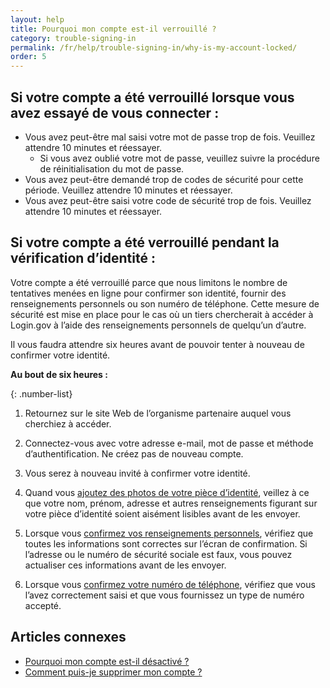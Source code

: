 ```yaml
---
layout: help
title: Pourquoi mon compte est-il verrouillé ?
category: trouble-signing-in
permalink: /fr/help/trouble-signing-in/why-is-my-account-locked/
order: 5
---
```


## Si votre compte a été verrouillé lorsque vous avez essayé de vous connecter :

* Vous avez peut-être mal saisi votre mot de passe trop de fois. Veuillez attendre 10 minutes et réessayer.
  * Si vous avez oublié votre mot de passe, veuillez suivre la procédure de réinitialisation du mot de passe.
* Vous avez peut-être demandé trop de codes de sécurité pour cette période. Veuillez attendre 10 minutes et réessayer.
* Vous avez peut-être saisi votre code de sécurité trop de fois. Veuillez attendre 10 minutes et réessayer.

## Si votre compte a été verrouillé pendant la vérification d’identité :

Votre compte a été verrouillé parce que nous limitons le nombre de tentatives menées en ligne pour confirmer son identité, fournir des renseignements personnels ou son numéro de téléphone. Cette mesure de sécurité est mise en place pour le cas où un tiers chercherait à accéder à Login.gov à l’aide des renseignements personnels de quelqu’un d’autre.

Il vous faudra attendre six heures avant de pouvoir tenter à nouveau de confirmer votre identité.

**Au bout de six heures :**

{: .number-list}

1. Retournez sur le site Web de l’organisme partenaire auquel vous cherchiez à accéder.

1. Connectez-vous avec votre adresse e-mail, mot de passe et méthode d’authentification. Ne créez pas de nouveau compte.

1. Vous serez à nouveau invité à confirmer votre identité.

1. Quand vous [ajoutez des photos de votre pièce d’identité](/fr/help/verify-your-identity/how-to-take-photos-to-verify-your-identity/), veillez à ce que votre nom, prénom, adresse et autres renseignements figurant sur votre pièce d’identité soient aisément lisibles avant de les envoyer.

1. Lorsque vous [confirmez vos renseignements personnels](/fr/help/verify-your-identity/issues-verifying-my-personal-information/), vérifiez que toutes les informations sont correctes sur l’écran de confirmation. Si l’adresse ou le numéro de sécurité sociale est faux, vous pouvez actualiser ces informations avant de les envoyer.

1. Lorsque vous [confirmez votre numéro de téléphone](/fr/help/verify-your-identity/phone-number/), vérifiez que vous l’avez correctement saisi et que vous fournissez un type de numéro accepté.

## Articles connexes

* [Pourquoi mon compte est-il désactivé ?](/fr/help/manage-your-account/deactivated/)
* [Comment puis-je supprimer mon compte ?](/fr/help/manage-your-account/delete-your-account/)
